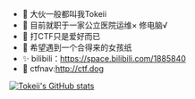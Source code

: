 - 👋 大伙一般都叫我Tokeii
- 👀 目前就职于一家公立医院运维× 修电脑√
- 🌱 打CTF只是爱好而已
- 💞️ 希望遇到一个合得来的女孩纸
- ✨️ bilibili：https://space.bilibili.com/1885840
- 🧼 ctfnav:http://ctf.dog

[![Tokeii's GitHub stats](https://github-readme-stats.vercel.app/api?username=Tokeii0)](https://github.com/anuraghazra/github-readme-stats)
